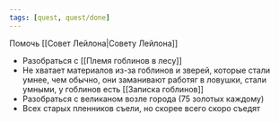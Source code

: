 ```yaml
---
tags: [quest, quest/done]
---
```


Помочь [[Совет Лейлона|Совету Лейлона]]

- Разобраться с [[Племя гоблинов в лесу]]
- Не хватает материалов из-за гоблинов и зверей, которые стали умнее, чем обычно, они заманивают работяг в ловушки, стали умными, у гоблинов есть [[Записка гоблинов]]
- Разобраться с великаном возле города (75 золотых каждому)
- Всех старых пленников съели, но скорее всего скоро съедят
